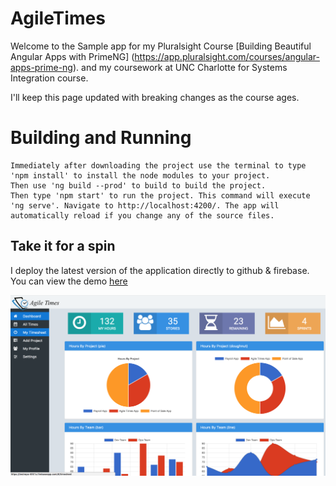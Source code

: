 # AgileTimes

Welcome to the Sample app for my Pluralsight Course  [Building Beautiful Angular Apps with PrimeNG] (https://app.pluralsight.com/courses/angular-apps-prime-ng). and my coursework at UNC Charlotte for Systems Integration course.

I'll keep this page updated with breaking changes as the course ages.

# Building and Running
    Immediately after downloading the project use the terminal to type 'npm install' to install the node modules to your project.
    Then use 'ng build --prod' to build to build the project.
    Then type 'npm start' to run the project. This command will execute 'ng serve'. Navigate to http://localhost:4200/. The app will automatically reload if you change any of the source files. 
    

## Take it for a spin

I deploy the latest version of the application directly to github & firebase. You can view the demo [here](https://testrepo-6f41c.firebaseapp.com/#/dashboard)

![alt text](https://github.com/RahulReddy-Arva/testRepo/blob/master/Screen%20Shot%202017-10-01%20at%205.31.56%20PM.png)

